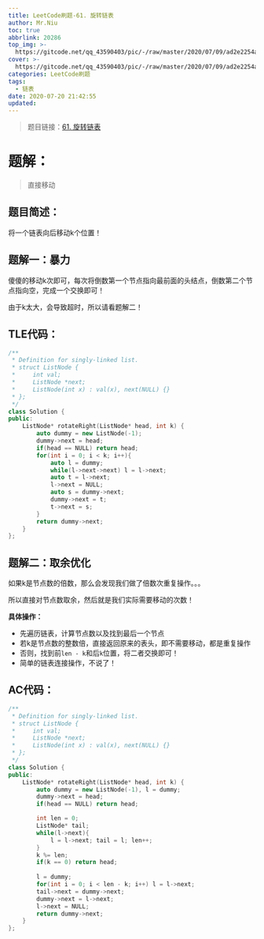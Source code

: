```yaml
---
title: LeetCode刷题-61. 旋转链表
author: Mr.Niu
toc: true
abbrlink: 20286
top_img: >-
  https://gitcode.net/qq_43590403/pic/-/raw/master/2020/07/09/ad2e2254ab79cd26beee82cbf73f5951.png
cover: >-
  https://gitcode.net/qq_43590403/pic/-/raw/master/2020/07/09/ad2e2254ab79cd26beee82cbf73f5951.png
categories: LeetCode刷题
tags:
  - 链表
date: 2020-07-20 21:42:55
updated:
---
```
















> 题目链接：[61. 旋转链表](https://leetcode-cn.com/problems/rotate-list/)



# 题解：



> 直接移动



## 题目简述：

将一个链表向后移动k个位置！

## 题解一：暴力



傻傻的移动k次即可，每次将倒数第一个节点指向最前面的头结点，倒数第二个节点指向空，完成一个交换即可！



由于k太大，会导致超时，所以请看题解二！



## TLE代码：



```c++
/**
 * Definition for singly-linked list.
 * struct ListNode {
 *     int val;
 *     ListNode *next;
 *     ListNode(int x) : val(x), next(NULL) {}
 * };
 */
class Solution {
public:
    ListNode* rotateRight(ListNode* head, int k) {
        auto dummy = new ListNode(-1);
        dummy->next = head;
        if(head == NULL) return head;
        for(int i = 0; i < k; i++){
            auto l = dummy;
            while(l->next->next) l = l->next;
            auto t = l->next;
            l->next = NULL;
            auto s = dummy->next;
            dummy->next = t;
            t->next = s;
        }
        return dummy->next;
    }
};
```



## 题解二：取余优化



如果k是节点数的倍数，那么会发现我们做了倍数次重复操作。。。

所以直接对节点数取余，然后就是我们实际需要移动的次数！



**具体操作：**

- 先遍历链表，计算节点数以及找到最后一个节点
- 若k是节点数的整数倍，直接返回原来的表头，即不需要移动，都是重复操作
- 否则，找到前`len - k`和后`k`位置，将二者交换即可！
- 简单的链表连接操作，不说了！



## AC代码：



```c++
/**
 * Definition for singly-linked list.
 * struct ListNode {
 *     int val;
 *     ListNode *next;
 *     ListNode(int x) : val(x), next(NULL) {}
 * };
 */
class Solution {
public:
    ListNode* rotateRight(ListNode* head, int k) {
        auto dummy = new ListNode(-1), l = dummy;
        dummy->next = head;
        if(head == NULL) return head;

        int len = 0;
        ListNode* tail;
        while(l->next){
            l = l->next; tail = l; len++;
        } 
        k %= len;
        if(k == 0) return head;
        
        l = dummy;
        for(int i = 0; i < len - k; i++) l = l->next;
        tail->next = dummy->next;
        dummy->next = l->next;
        l->next = NULL;
        return dummy->next;
    }
};
```



